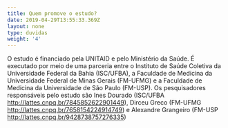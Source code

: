 ```yaml
---
title: Quem promove o estudo?
date: 2019-04-29T13:55:33.369Z
layout: none
type: duvidas
weight: '4'
---
```

O estudo é financiado pela UNITAID e pelo Ministério da Saúde. É executado por meio de uma parceria entre o Instituto de Saúde Coletiva da Universidade Federal da Bahia (ISC/UFBA), a Faculdade de Medicina da Universidade Federal de Minas Gerais (FM-UFMG)  e a Faculdade de Medicina da Universidade de São Paulo (FM-USP). Os pesquisadores responsáveis pelo estudo são Ines Dourado (ISC/UFBA  http://lattes.cnpq.br/7845852622901449), Dirceu Greco (FM-UFMG http://lattes.cnpq.br/7658154224914749) e Alexandre Grangeiro (FM-USP http://lattes.cnpq.br/9428738757276335)
